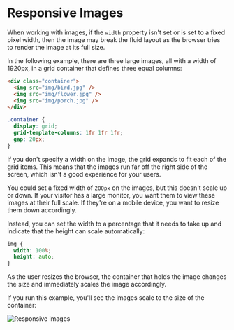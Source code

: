 # Responsive Images

When working with images, if the `width` property isn't set or is set to a fixed pixel width, then the image may break the fluid layout as the browser tries to render the image at its full size.

In the following example, there are three large images, all with a width of 1920px, in a grid container that defines three equal columns:

```html
<div class="container">
  <img src="img/bird.jpg" />
  <img src="img/flower.jpg" />
  <img src="img/porch.jpg" />
</div>
```

```css
.container {
  display: grid;
  grid-template-columns: 1fr 1fr 1fr;
  gap: 20px;
}
```

If you don't specify a width on the image, the grid expands to fit each of the grid items. This means that the images run far off the right side of the screen, which isn't a good experience for your users.

You could set a fixed width of `200px` on the images, but this doesn't scale up or down. If your visitor has a large monitor, you want them to view these images at their full scale. If they're on a mobile device, you want to resize them down accordingly.

Instead, you can set the width to a percentage that it needs to take up and indicate that the height can scale automatically:

```css
img {
  width: 100%;
  height: auto;
}
```

As the user resizes the browser, the container that holds the image changes the size and immediately scales the image accordingly.

If you run this example, you'll see the images scale to the size of the container:

![Responsive images](https://user-images.githubusercontent.com/94882786/176827388-fea24260-4661-4ed0-aaf6-3256bff88d22.gif)
